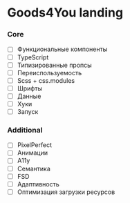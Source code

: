 # Goods4You landing

### Core

- [ ] Функциональные компоненты
- [ ] TypeScript
- [ ] Типизированные пропсы
- [ ] Переиспользуемость
- [ ] Scss + css.modules
- [ ] Шрифты
- [ ] Данные
- [ ] Хуки
- [ ] Запуск

### Additional

- [ ] PixelPerfect
- [ ] Анимации
- [ ] A11y
- [ ] Семантика
- [ ] FSD
- [ ] Адаптивность
- [ ] Оптимизация загрузки ресурсов